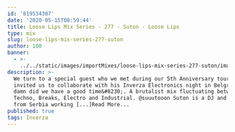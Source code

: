 ```yaml
---
id: '819534307'
date: '2020-05-15T08:59:44'
title: Loose Lips Mix Series - 277 - Suton - Loose Lips
type: mix
slug: loose-lips-mix-series-277-suton
author: 100
banner:
  - >-
    ../../static/images/importMixes/loose-lips-mix-series-277-suton/image3216.jpeg
description: >-
  We turn to a special guest who we met during our 5th Anniversary tour, when he
  invited us to collaborate with his Inverza Electronics night in Belgrade! And
  damn did we have a good time&#8230;. A brutalist mix fluctuating between
  Techno, Breaks, Electro and Industrial. @suuutooon Suton is a DJ and producer
  from Serbia working [...]Read More...
published: true
tags: Inverza
---
```

